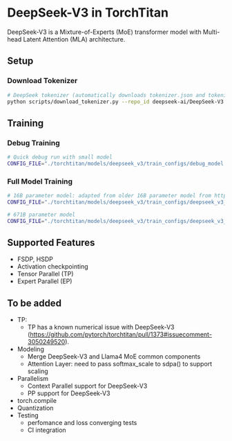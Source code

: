 # DeepSeek-V3 in TorchTitan

DeepSeek-V3 is a Mixture-of-Experts (MoE) transformer model with Multi-head Latent Attention (MLA) architecture.

## Setup

### Download Tokenizer

```bash
# DeepSeek tokenizer (automatically downloads tokenizer.json and tokenizer_config.json)
python scripts/download_tokenizer.py --repo_id deepseek-ai/DeepSeek-V3
```

## Training

### Debug Training

```bash
# Quick debug run with small model
CONFIG_FILE="./torchtitan/models/deepseek_v3/train_configs/debug_model.toml" ./run_train.sh
```

### Full Model Training

```bash
# 16B parameter model: adapted from older 16B parameter model from https://huggingface.co/deepseek-ai/deepseek-moe-16b-base
CONFIG_FILE="./torchtitan/models/deepseek_v3/train_configs/deepseek_v3_16b.toml" ./run_train.sh
```

```bash
# 671B parameter model
CONFIG_FILE="./torchtitan/models/deepseek_v3/train_configs/deepseek_v3_671b.toml" ./run_train.sh
```


## Supported Features
- FSDP, HSDP
- Activation checkpointing
- Tensor Parallel (TP)
- Expert Parallel (EP)


## To be added
- TP:
    - TP has a known numerical issue with DeepSeek-V3 (https://github.com/pytorch/torchtitan/pull/1373#issuecomment-3050249520).
- Modeling
    - Merge DeepSeek-V3 and Llama4 MoE common components
    - Attention Layer: need to pass softmax_scale to sdpa() to support scaling
- Parallelism
    - Context Parallel support for DeepSeek-V3
    - PP support for DeepSeek-V3
- torch.compile
- Quantization
- Testing
    - perfomance and loss converging tests
    - CI integration
